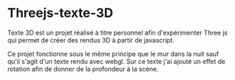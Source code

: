 # Threejs-texte-3D

Texte 3D est un projet réalisé à titre personnel afin d'expérimenter Three js qui permet de créer des rendus 3D à partir de javascript.

Ce projet fonctionne sous le même principe que le mur dans la nuit sauf qu'il s'agit d'un texte rendu avec webgl. Sur ce texte j'ai ajouté un effet de rotation afin de donner de la profondeur à la scène.

